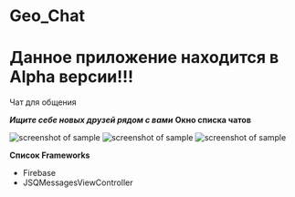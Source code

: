 # Geo_Chat
# Данное приложение находится в Alpha версии!!!

Чат для общения




***Ищите себе новых друзей рядом с вами***
**Окно списка чатов**

![screenshot of sample](https://c.radikal.ru/c42/1803/c7/25c702fb0201.png)
![screenshot of sample](https://b.radikal.ru/b10/1803/cc/7d31d80b8b6c.png)
![screenshot of sample](https://d.radikal.ru/d36/1803/4c/e5b23f706c95.png)


**Список Frameworks**
* Firebase
* JSQMessagesViewController 
